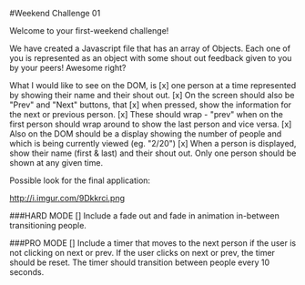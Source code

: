 #Weekend Challenge 01

Welcome to your first-weekend challenge!

We have created a Javascript file that has an array of Objects. Each one of you is represented as an object with some shout out feedback given to you by your peers! Awesome right?

What I would like to see on the DOM, is
[x] one person at a time represented by showing their name and their shout out.
[x] On the screen should also be "Prev" and "Next" buttons, that
[x] when pressed, show the information for the next or previous person.
[x] These should wrap - "prev" when on the first person should wrap around to show the last person and vice versa.
[x] Also on the DOM should be a display showing the number of people and which is being currently viewed (eg. "2/20")
[x] When a person is displayed, show their name (first & last) and their shout out. Only one person should be shown at any given time.

Possible look for the final application:

http://i.imgur.com/9Dkkrci.png

###HARD MODE
[] Include a fade out and fade in animation in-between transitioning people.

###PRO MODE
[] Include a timer that moves to the next person if the user is not clicking on next or prev. If the user clicks on next or prev, the timer should be reset. The timer should transition between people every 10 seconds.
